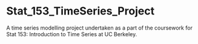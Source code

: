 # Stat_153_TimeSeries_Project
A time series modelling project undertaken as a part of the coursework for Stat 153: Introduction to Time Series at UC Berkeley. 
